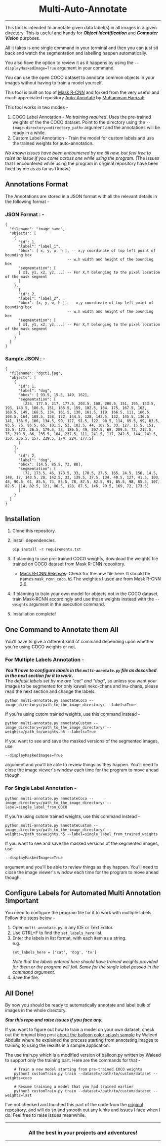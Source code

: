 # <center>Multi-Auto-Annotate</center>

---

This tool is intended to annotate given data label(s) in all images in a given directory. This is useful and handy for ***Object Identification*** and ***Computer Vision*** purposes.

All it takes is one single command in your terminal and then you can just sit back and watch the segmentation and labelling happen automatically.

You also have the option to review it as it happens by using the `--displayMaskedImage=True` argument in your command.

You can use the open COCO dataset to annotate common objects in your images without having to train a model yourself.

This tool is built on top of [Mask R-CNN](https://github.com/matterport/Mask_RCNN) and forked from the very useful and much appreciated repository [Auto-Annotate](https://github.com/mdhmz1/Auto-Annotate) by [Muhamman Hamzah](https://github.com/mdhmz1).

This tool works in two modes -

1. COCO Label Annotation - *No training required*. Uses the pre-trained weights of the the COCO dataset. Point to the directory using the `--image-directory=<directory_path>` argument and the annotations will be ready in a while.
2. Custom Label Annotation - Train the model for custom labels  and use the trained weights for auto-annotation.

*No known issues have been encountered by me till now, but feel free to raise an issue if you come across one while using the program.* (The issues that I encountered while using the program in original repository have been fixed by me as as far as I know.)

## Annotations Format

The Annotations are stored in a JSON format with all the relevant details in the following format -

### JSON Format : -

```
{
  "filename": "image_name",
  "objects": [
    {
      "id": 1,
      "label": "label_1",
      "bbox": [ x, y, w, h ], -- x,y coordinate of top left point of bounding box
                            -- w,h width and height of the bounding box
      "segmentation": [
      [ x1, y1, x2, y2,...] -- For X,Y belonging to the pixel location of the mask segment
      ]
    },
      {
      "id": 2,
      "label": "label_2",
      "bbox": [x, y, w, h ], -- x,y coordinate of top left point of bounding box
                            -- w,h width and height of the bounding box
      "segmentation": [
      [ x1, y1, x2, y2,...] -- For X,Y belonging to the pixel location of the mask segment
      ]
    }
  ]
}
```

### Sample JSON : -

```
{
  "filename": "dgct1.jpg",
  "objects": [
    {
      "id": 1,
      "label": "dog",
      "bbox": [ 93.5, 15.5, 149, 162],
      "segmentation": [
        [224, 177.5, 217, 177.5, 203.5, 168, 200.5, 151, 195, 143.5, 193, 143.5, 186.5, 151, 185.5, 159, 182.5, 164, 175, 167.5, 163, 169.5, 149, 168.5, 134, 161.5, 130, 161.5, 119, 166.5, 111, 166.5, 108.5, 164, 108.5, 158, 122, 144.5, 128, 143.5, 132, 145.5, 136.5, 141, 136.5, 106, 134.5, 99, 127, 91.5, 122, 90.5, 114, 85.5, 99, 83.5, 93.5, 75, 95.5, 65, 101.5, 53, 102.5, 44, 107.5, 33, 127, 15.5, 151, 15.5, 173, 26.5, 179.5, 33, 186.5, 49, 207.5, 68, 209.5, 72, 213.5, 75, 219.5, 86, 235.5, 104, 237.5, 111, 241.5, 117, 242.5, 144, 241.5, 150, 236.5, 157, 229.5, 174, 224, 177.5]
      ]
    },
    {
      "id": 2,
      "label": "dog",
      "bbox": [14.5, 85.5, 73, 88],
      "segmentation": [
        [72, 173.5, 46, 173.5, 33, 170.5, 27.5, 165, 24.5, 156, 14.5, 148, 17, 143.5, 28, 142.5, 33, 139.5, 37.5, 134, 40.5, 127, 41.5, 100, 48, 90.5, 61, 85.5, 73, 85.5, 78, 87.5, 82.5, 91, 85.5, 98, 85.5, 107, 82.5, 114, 82.5, 121, 86.5, 128, 87.5, 146, 79.5, 169, 72, 173.5]
      ]
    }
  ]
}
```

## Installation

1. Clone this repository.
2. Install dependencies.
	```
	pip install -r requirements.txt
	```
3. If planning to use pre-trained COCO weights, download the weights file trained on COCO dataset from Mask R-CNN repository.
	- [Mask R-CNN Releases](https://github.com/matterport/Mask_RCNN/releases): Check for the new file here. It should be names `mask_rcnn_coco.h5`.The weightes I used are from Mask R-CNN 2.0.
	
4. If planning to train your own model for objects not in the COCO dataset, train Mask-RCNN accordingly and use those weights instead with the `--weights` argument in the execution command.
5. Installation complete!

## One Command to Annotate them All

You'll have to give a different kind of command depending upon whether you're using COCO weights or not.

### For Multiple Labels Annotation -

***You'll have to configure labels in the `multi-annotate.py` file as described in the next section for it to work.*** <br>
The *default labels set by me are "cat" and "dog"*, so unless you want your images to be segmented for only kawaii neko-chans and inu-chans, please read the next section and change the labels.

```
python multi-annotate.py annotateCoco --image_directory=/path_to_the_image_directory/ --labels=True
```

If you're using cutom trained weights, use this command instead -

```
python multi-annotate.py annotateCustom --image_directory=/path_to_the_image_directory/ --weights=/path_to/weights.h5 --labels=True
```

If you want to see and save the masked versions of the segmented images, use
```
--displayMaskedImages=True
```
argument and you'll be able to review things as they happen. You'll need to close the image viewer's window each time for the program to move ahead though.


### For Single Label Annotation -

```
python multi-annotate.py annotateCoco --image_directory=/path_to_the_image_directory/ --label=single_label_from_COCO
```

If you're using cutom trained weights, use this command instead -

```
python multi-annotate.py annotateCustom --image_directory=/path_to_the_image_directory/ --weights=/path_to/weights.h5 --label=single_label_from_trained_weights
```

If you want to see and save the masked versions of the segmented images, use
```
--displayMaskedImages=True
```
argument and you'll be able to review things as they happen. You'll need to close the image viewer's window each time for the program to move ahead though.

## Configure Labels for Automated Multi Annotation !important

You need to configure the program file for it to work with multiple labels. Follow the steps below -

1. Open `multi-annotate.py` in any IDE or Text Editor.
2. Use CTRL+F to find the `set_labels_here` list.
3. Enter the labels in list format, with each item as a string. <br>
	e.g.
	```
	set_labels_here = ['cat', 'dog', 'tv']
	```
	*Note that the labels entered here should have trained weights provided for them or the program will fail. Same for the single label passed in the command argument.*
4. Save the file.

## All Done!

By now you should be ready to automatically annotate and label bulk of images in the whole directory. <br>

***Star this repo and raise issues if you face any.***

If you want to figure out how to train a model on your own dataset, check out the original blog post [about the balloon color splash sample](https://engineering.matterport.com/splash-of-color-instance-segmentation-with-mask-r-cnn-and-tensorflow-7c761e238b46) by Waleed Abdulla where he explained the process starting from annotating images to training to using the results in a sample application.

The use train.py which is a modified version of balloon.py written by Waleed to support only the training part. Here are the commands for that -

```
    # Train a new model starting from pre-trained COCO weights
    python3 customTrain.py train --dataset=/path/to/custom/dataset --weights=coco

    # Resume training a model that you had trained earlier
    python3 customTrain.py train --dataset=/path/to/custom/dataset --weights=last
```

I've not checked and touched this part of the code from the [original repository](https://github.com/mdhmz1/Auto-Annotate), and will do so and smooth out any kinks and issues I face when I do. Feel free to raise issues meanwhile.

---

### <center> All the best in your projects and adventures! </center>

---